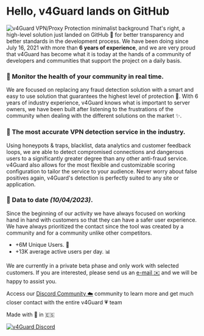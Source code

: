 # Hello, v4Guard lands on GitHub
![v4Guard VPN/Proxy Protection minimalist background](https://cdn.v4guard.io/Header.png)
That's right, a high-level solution just landed on GitHub 🚀 for better transparency and better standards in the development process. We have been doing since July 16, 2021 with more than **6 years of experience**, and we are very proud that v4Guard has become what it is today at the hands of a community of developers and communities that support the project on a daily basis.

### 🍿 Monitor the health of your community in real time.
We are focused on replacing any fraud detection solution with a smart and easy to use solution that guarantees the highest level of protection 👀. With 6 years of industry experience, v4Guard knows what is important to server owners, we have been built after listening to the frustrations of the community when dealing with the different solutions on the market ✨. 

### 💨 The most accurate VPN detection service in the industry.
Using honeypots & traps, blacklist, data analytics and customer feedback loops, we are able to detect compromised connections and dangerous users to a significantly greater degree than any other anti-fraud service. v4Guard also allows for the most flexible and customizable scoring configuration to tailor the service to your audience. Never worry about false positives again, v4Guard's detection is perfectly suited to any site or application.

### 🎉 Data to date *(10/04/2023)*.
Since the beginning of our activity we have always focused on working hand in hand with customers so that they can have a safer user experience. We have always prioritized the contact since the tool was created by a community and for a community unlike other competitors.

 - +6M Unique Users. 🔔
 - +13K average active users per day. 📊

We are currently in a private beta phase and only work with selected customers. If you are interested, please send us an [e-mail ✉️](mailto:hello@v4guard.io) and we will be happy to assist you.

Access our [Discord Community ☁️](https://v4guard.io/discord) community to learn more and get much closer contact with the entire v4Guard 💗 team

Made with 🖤 in 🇪🇸

<a href="https://v4guard.io/discord">
 <img alt="v4Guard Discord" src="https://discordapp.com/api/guilds/996842633416683702/widget.png?style=shield">
</a>
